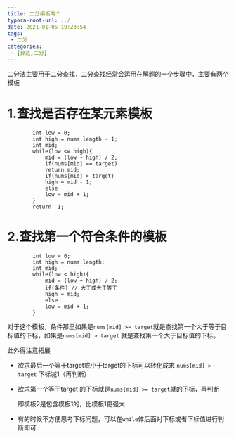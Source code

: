 ```yaml
---
title: 二分模板两个
typora-root-url: ../
date: 2021-01-05 19:23:54
tags:
 - 二分
categories:
 - [算法,二分]
---
```




二分法主要用于二分查找，二分查找经常会运用在解题的一个步骤中，主要有两个模板

<!--more-->

# **1.查找是否存在某元素模板**

```
        int low = 0;
        int high = nums.length - 1;
        int mid;
        while(low <= high){
            mid = (low + high) / 2;
            if(nums[mid] == target)
            return mid;
            if(nums[mid] > target)
            high = mid - 1;
            else
            low = mid + 1;
        }
        return -1;
```

# **2.查找第一个符合条件的模板**

```
        int low = 0;
        int high = nums.length;
        int mid;
        while(low < high){
            mid = (low + high) / 2;
            if(条件) // 大于或大于等于
            high = mid;
            else
            low = mid + 1;
        }
```

对于这个模板，条件那里如果是`nums[mid] >= target`就是查找第一个大于等于目标值的下标，如果是`nums[mid] > target` 就是查找第一个大于目标值的下标。

此外得注意拓展

- 欲求最后一个等于target或小于target的下标可以转化成求 `nums[mid] > target` 下标减1（再判断）

- 欲求第一个等于target 的下标就是`nums[mid] >= target`就的下标，再判断

  即模板2是包含模板1的，比模板1更强大
  
- 有的时候不方便思考下标问题，可以在`while`体后面对下标或者下标值进行判断即可